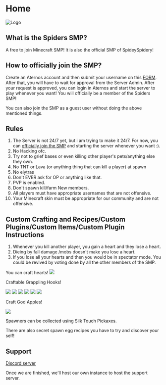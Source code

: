 # Home
<img src="https://i.ibb.co/xDrhHNy/ggg.png" alt="Logo">

## What is the Spiders SMP?
A free to join Minecraft SMP! It is also the official SMP of SpideySpidery!

## How to officially join the SMP?

Create an Aternos account and then submit your username on this [FORM](https://my.forms.app/form/61fb787ded8dd61528302e3f). After that, you will have to wait for approval from the Server Admin. 
After your request is approved, you can login in Aternos and start the server to play whenever you want! You will officially be a member of the Spiders SMP! 

You can also join the SMP as a guest user without doing the above mentioned things.

## Rules

1.    The Server is not 24/7 yet, but i am trying to make it 24/7. For now, you can [officially join the SMP](https://spideyspidery.github.io/doc.spidersmp.mc/#how-to-officially-join-the-smp) and starting the server whenever you want :).
2.    No Hacking ofc.
3.    Try not to grief bases or even killing other player's pets/anything else they own.
4.    No TNT or Lava (or anything thing that can kill a player) at spawn
5.    No elytras
6.    Don't EVER ask for OP or anything like that.
7.    PVP is enabled.
8.    Don't spawn kill/farm New members.
9.    All players must have appropriate usernames that are not offensive.
10.   Your Minecraft skin must be appropriate for our community and are not offensive.

## Custom Crafting and Recipes/Custom Plugins/Custom Items/Custom Plugin Instructions

1. Whenever you kill another player, you gain a heart and they lose a heart. 
2. Dieing by fall damage /mobs doesn't make you lose a heart. 
3. If you lose all your hearts and then you would be in spectator mode. You could be revived by voting done by all the other members of the SMP.

You can craft hearts!
<img src="https://cdn.discordapp.com/attachments/917968497802379346/918696501121810442/Heart_Crafting_Recipe_img.png">

Craftable Grappling Hooks!

<img src="https://cdn.discordapp.com/attachments/917968497802379346/918696632416088154/5e7cf9b87067998308277146bb26d856cf792cfd.png">
<img src="https://cdn.discordapp.com/attachments/917968497802379346/918696632621629540/769d6719d3250493fd19c2d778e339ace26b5886.png">
<img src="https://cdn.discordapp.com/attachments/917968497802379346/918696632797782068/2dd35852eb40a3f29033691fb10f3fc6051881d1.png">
<img src="https://cdn.discordapp.com/attachments/917968497802379346/918696632990715924/9e77812246e4a5bca3a9b7e6c5f6a0137ba9f807.png">
<img src="https://cdn.discordapp.com/attachments/917968497802379346/918696633246560296/756229b4fb6667c008547adc28a5e6cc3db983c2.png">
<img src="https://cdn.discordapp.com/attachments/917968497802379346/918696633502400552/0308703ed29cfa232d92b475c2461c00e18a76e2.png">

Craft God Apples!

<img src="https://i.ibb.co/9rr9tPG/image.png">

Spawners can be collected using Silk Touch Pickaxes.

There are also secret spawn egg recipes you have to try and discover your self!

## Support

[Discord server](https://discord.gg/ZrnGQP6p3d)

Once we are finished, we'll host our own instance to host the support server.
